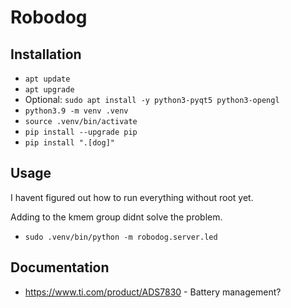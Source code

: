 # Robodog

## Installation

- `apt update`
- `apt upgrade`
- Optional: `sudo apt install -y python3-pyqt5 python3-opengl`
- `python3.9 -m venv .venv`
- `source .venv/bin/activate`
- `pip install --upgrade pip`
- `pip install ".[dog]"`

## Usage

I havent figured out how to run everything without root yet.

Adding to the kmem group didnt solve the problem.

- `sudo .venv/bin/python -m robodog.server.led`



## Documentation

- https://www.ti.com/product/ADS7830 - Battery management?
